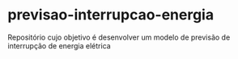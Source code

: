 # previsao-interrupcao-energia
Repositório cujo objetivo é desenvolver um modelo de previsão de interrupção de energia elétrica 
